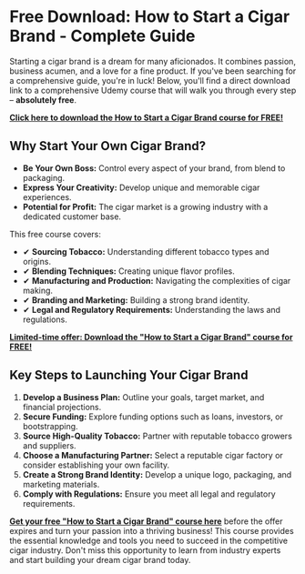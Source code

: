 # Free Download: How to Start a Cigar Brand - Complete Guide

Starting a cigar brand is a dream for many aficionados. It combines passion, business acumen, and a love for a fine product. If you've been searching for a comprehensive guide, you're in luck! Below, you'll find a direct download link to a comprehensive Udemy course that will walk you through every step – **absolutely free**.

[**Click here to download the How to Start a Cigar Brand course for FREE!**](https://udemywork.com/how-to-start-a-cigar-brand)

## Why Start Your Own Cigar Brand?

*   **Be Your Own Boss:** Control every aspect of your brand, from blend to packaging.
*   **Express Your Creativity:** Develop unique and memorable cigar experiences.
*   **Potential for Profit:** The cigar market is a growing industry with a dedicated customer base.

This free course covers:

*   ✔ **Sourcing Tobacco:** Understanding different tobacco types and origins.
*   ✔ **Blending Techniques:** Creating unique flavor profiles.
*   ✔ **Manufacturing and Production:** Navigating the complexities of cigar making.
*   ✔ **Branding and Marketing:** Building a strong brand identity.
*   ✔ **Legal and Regulatory Requirements:** Understanding the laws and regulations.

[**Limited-time offer: Download the "How to Start a Cigar Brand" course for FREE!**](https://udemywork.com/how-to-start-a-cigar-brand)

## Key Steps to Launching Your Cigar Brand

1.  **Develop a Business Plan:** Outline your goals, target market, and financial projections.
2.  **Secure Funding:** Explore funding options such as loans, investors, or bootstrapping.
3.  **Source High-Quality Tobacco:** Partner with reputable tobacco growers and suppliers.
4.  **Choose a Manufacturing Partner:** Select a reputable cigar factory or consider establishing your own facility.
5.  **Create a Strong Brand Identity:** Develop a unique logo, packaging, and marketing materials.
6.  **Comply with Regulations:** Ensure you meet all legal and regulatory requirements.

[**Get your free "How to Start a Cigar Brand" course here**](https://udemywork.com/how-to-start-a-cigar-brand) before the offer expires and turn your passion into a thriving business! This course provides the essential knowledge and tools you need to succeed in the competitive cigar industry. Don't miss this opportunity to learn from industry experts and start building your dream cigar brand today.
